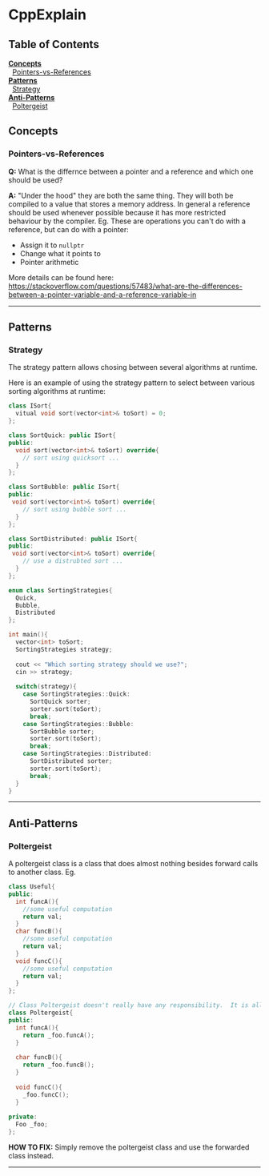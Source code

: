 # CppExplain

## Table of Contents
__[Concepts](#Concepts)<br>__
  [Pointers-vs-References](#Pointers-vs-References)<br>
__[Patterns](#Patterns)<br>__
  [Strategy](#Strategy)<br>
__[Anti-Patterns](#Anti-Patterns)<br>__
  [Poltergeist](#Poltergeist)<br>


## Concepts
### Pointers-vs-References
__Q:__ What is the differnce between a pointer and a reference and which one should be used?

__A:__ "Under the hood" they are both the same thing.  They will both be compiled to a value that stores a memory address.  In general a reference should be used whenever possible because it has more restricted behaviour by the compiler.  Eg. These are operations you can't do with a reference, but can do with a pointer:
 * Assign it to `nullptr`
 * Change what it points to
 * Pointer arithmetic

More details can be found here: https://stackoverflow.com/questions/57483/what-are-the-differences-between-a-pointer-variable-and-a-reference-variable-in

---

## Patterns
### Strategy
The strategy pattern allows chosing between several algorithms at runtime.

Here is an example of using the strategy pattern to select between various sorting algorithms at runtime:
```cpp
class ISort{
  vitual void sort(vector<int>& toSort) = 0;
};

class SortQuick: public ISort{
public:
  void sort(vector<int>& toSort) override{
    // sort using quicksort ...
  }
};

class SortBubble: public ISort{
public:
 void sort(vector<int>& toSort) override{
    // sort using bubble sort ...
  }
};

class SortDistributed: public ISort{
public:
 void sort(vector<int>& toSort) override{
    // use a distrubted sort ...
  }
};

enum class SortingStrategies{
  Quick,
  Bubble,
  Distributed
};

int main(){
  vector<int> toSort;
  SortingStrategies strategy;
  
  cout << "Which sorting strategy should we use?";
  cin >> strategy;
  
  switch(strategy){
    case SortingStrategies::Quick:
      SortQuick sorter;
      sorter.sort(toSort);
      break;
    case SortingStrategies::Bubble:
      SortBubble sorter;
      sorter.sort(toSort);
      break;
    case SortingStrategies::Distributed:
      SortDistributed sorter;
      sorter.sort(toSort);
      break;
  }
}

```

---

## Anti-Patterns
### Poltergeist
A poltergeist class is a class that does almost nothing besides forward calls to another class.  Eg.

```cpp
class Useful{
public:
  int funcA(){
    //some useful computation
    return val;
  }
  char funcB(){
    //some useful computation
    return val;
  }
  void funcC(){
    //some useful computation
    return val;
  }
};

// Class Poltergeist doesn't really have any responsibility.  It is all forwarded to class Useful.
class Poltergeist{
public:
  int funcA(){
    return _foo.funcA();
  }
  
  char funcB(){
    return _foo.funcB();
  }
  
  void funcC(){
    _foo.funcC();
  }
  
private:
  Foo _foo;
};
```
__HOW TO FIX:__  Simply remove the poltergeist class and use the forwarded class instead.

---
